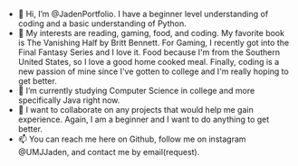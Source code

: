 - 👋 Hi, I’m @JadenPortfolio. I have a beginner level understanding of coding and a basic understanding of Python.
- 👀 My interests are reading, gaming, food, and coding. My favorite book is The Vanishing Half by Britt Bennett.
      For Gaming, I recently got into the Final Fantasy Series and I love it.
      Food because I'm from the Southern United States, so I love a good home cooked meal.
      Finally, coding is a new passion of mine since I've gotten to college and I'm really hoping to get better.
- 🌱 I’m currently studying Computer Science in college and more specifically Java right now.
- 💞️ I want to collaborate on any projects that would help me gain experience. Again, I am a beginner and I want to do anything to get better.
- 📫 You can reach me here on Github, follow me on instagram @UMJJaden, and contact me by email(request).

<!---
JadenPortfolio/JadenPortfolio is a ✨ special ✨ repository because its `README.md` (this file) appears on your GitHub profile.
You can click the Preview link to take a look at your changes.
--->
